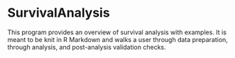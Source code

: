 # SurvivalAnalysis
This program provides an overview of survival analysis with examples.
It is meant to be knit in R Markdown and walks a user through data preparation, through analysis, and post-analysis validation checks. 
